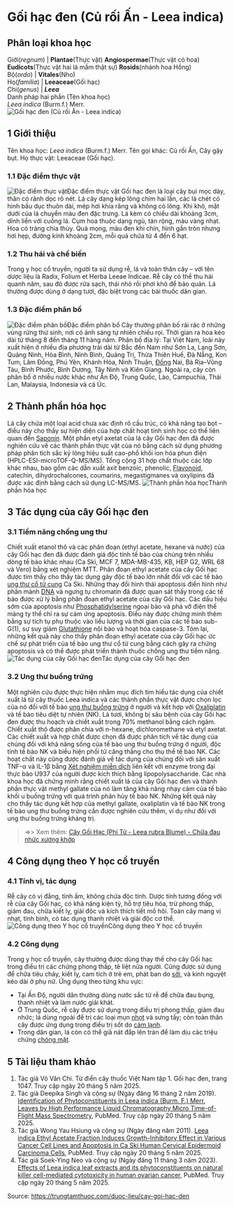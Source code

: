 # Gối hạc đen (Củ rối Ấn - Leea indica)

Phân loại khoa học  
---  
Giới(_regnum_) |  **Plantae**(Thực vật) **Angiospermae**(Thực vật có hoa) **Eudicots**(Thực vật hai lá mầm thật sự) **Rosids**(nhánh hoa Hồng)  
Bộ(_ordo_) | **Vitales**(Nho)  
Họ(_familia_) | **Leeaceae**(Gối hạc)  
Chi(_genus_) | **_Leea_**  
Danh pháp hai phần (Tên khoa học)  
_Leea indica_ (Burm.f.) Merr.  
![Gối hạc đen \(Củ rối Ấn - Leea indica\)](https://trungtamthuoc.com/images/others/goi-hac-den-2841.jpg)
##  1 Giới thiệu
Tên khoa học: _Leea indica_ (Burm.f.) Merr.
Tên gọi khác: Củ rối Ấn, Cây gậy bụt.
Họ thực vật: Leeaceae (Gối hạc).
### 1.1 Đặc điểm thực vật
![Đặc điểm thực vật](https://trungtamthuoc.com/images/item/goi-hac-den-0.jpg)Đặc điểm thực vật
Gối hạc đen là loại cây bụi mọc dày, thân có rãnh dọc rõ nét. Lá cây dạng kép lông chim hai lần, các lá chét có hình bầu dục thuôn dài, mép hơi khía răng và không có lông. Khi khô, mặt dưới của lá chuyển màu đen đặc trưng. Lá kèm có chiều dài khoảng 3cm, dính liền với cuống lá.
Cụm hoa thuộc dạng ngù, tán rộng, màu vàng nhạt. Hoa có tràng chia thùy. Quả mọng, màu đen khi chín, hình gần tròn nhưng hơi hẹp, đường kính khoảng 2cm, mỗi quả chứa từ 4 đến 6 hạt.
### 1.2 Thu hái và chế biến
Trong y học cổ truyền, người ta sử dụng rễ, lá và toàn thân cây – với tên dược liệu là Radix, Folium et Herba Leeae Indicae.
Rễ cây có thể thu hái quanh năm, sau đó được rửa sạch, thái nhỏ rồi phơi khô để bảo quản. Lá thường được dùng ở dạng tươi, đặc biệt trong các bài thuốc dân gian.
### 1.3 Đặc điểm phân bố
![Đặc điểm phân bố](https://trungtamthuoc.com/images/item/goi-hac-den-1.jpg)Đặc điểm phân bố
Cây thường phân bố rải rác ở những vùng rừng thứ sinh, nơi có ánh sáng tự nhiên chiếu rọi. Thời gian ra hoa kéo dài từ tháng 8 đến tháng 11 hàng năm.
Phân bố địa lý: Tại Việt Nam, loài này xuất hiện ở nhiều địa phương trải dài từ Bắc đến Nam như Sơn La, Lạng Sơn, Quảng Ninh, Hòa Bình, Ninh Bình, Quảng Trị, Thừa Thiên Huế, Đà Nẵng, Kon Tum, Lâm Đồng, Phú Yên, Khánh Hòa, Ninh Thuận, [Đồng](https://trungtamthuoc.com/hoat-chat/dong "Đồng") Nai, Bà Rịa–Vũng Tàu, Bình Phước, Bình Dương, Tây Ninh và Kiên Giang.
Ngoài ra, cây còn phân bố ở nhiều nước khác như Ấn Độ, Trung Quốc, Lào, Campuchia, Thái Lan, Malaysia, Indonesia và cả Úc.
##  2 Thành phần hóa học
Lá cây chứa một loại acid chưa xác định rõ cấu trúc, có khả năng tạo bọt – điều này cho thấy sự hiện diện của hợp chất hoạt tính sinh học có thể liên quan đến [Saponin](https://trungtamthuoc.com/hoat-chat/saponin "Saponin").
Một phần etyl axetat của lá cây Gối hạc đen đã được nghiên cứu về các thành phần thực vật của nó bằng cách sử dụng phương pháp phân tích sắc ký lỏng hiệu suất cao-phổ khối ion hóa phun điện (HPLC-ESI-microTOF-Q-MS/MS). Tổng cộng 31 hợp chất thuộc các lớp khác nhau, bao gồm các dẫn xuất axit benzoic, phenolic, [Flavonoid](https://trungtamthuoc.com/hoat-chat/flavonoid "Flavonoid"), catechin, dihydrochalcones, coumarins, megastigmanes và oxylipins đã được xác định bằng cách sử dụng LC-MS/MS.
![Thành phần hóa học](https://trungtamthuoc.com/images/item/goi-hac-den-2.jpg)Thành phần hóa học
##  3 Tác dụng của cây Gối hạc đen
### 3.1 Tiềm năng chống ung thư
Chiết xuất etanol thô và các phân đoạn (ethyl acetate, hexane và nước) của cây Gối hạc đen đã được đánh giá độc tính tế bào của chúng trên nhiều dòng tế bào khác nhau (Ca Ski, MCF 7, MDA-MB-435, KB, HEP G2, WRL 68 và Vero) bằng xét nghiệm MTT. Phân đoạn ethyl acetate của cây Gối hạc được tìm thấy cho thấy tác dụng gây độc tế bào lớn nhất đối với các tế bào [ung thư cổ tử cung](https://trungtamthuoc.com/bai-viet/ung-thu-co-tu-cung "ung thư cổ tử cung") Ca Ski. Những thay đổi hình thái apoptosis điển hình như phân mảnh [DNA](https://trungtamthuoc.com/hoat-chat/dna "DNA") và ngưng tụ chromatin đã được quan sát thấy trong các tế bào được xử lý bằng phân đoạn ethyl acetate của cây Gối hạc. Các dấu hiệu sớm của apoptosis như [Phosphatidylserine](https://trungtamthuoc.com/hoat-chat/phosphatidylserine "Phosphatidylserine") ngoại bào và phá vỡ điện thế màng ty thể chỉ ra sự cảm ứng apoptosis. Điều này được chứng minh thêm bằng sự tích tụ phụ thuộc vào liều lượng và thời gian của các tế bào sub-G(1), sự suy giảm [Glutathione](https://trungtamthuoc.com/hoat-chat/glutathione "Glutathione") nội bào và hoạt hóa caspase-3. Tóm lại, những kết quả này cho thấy phân đoạn ethyl acetate của cây Gối hạc ức chế sự phát triển của tế bào ung thư cổ tử cung bằng cách gây ra chứng apoptosis và có thể được phát triển thành thuốc chống ung thư tiềm năng.
![Tác dụng của cây Gối hạc đen](https://trungtamthuoc.com/images/item/goi-hac-den-3.jpg)Tác dụng của cây Gối hạc đen
### 3.2 Ung thư buồng trứng
Một nghiên cứu được thực hiện nhằm mục đích tìm hiểu tác dụng của chiết xuất lá từ cây thuốc Leea indica và các thành phần thực vật được chọn lọc của nó đối với tế bào [ung thư buồng trứng](https://trungtamthuoc.com/bai-viet/ung-thu-buong-trung "ung thư buồng trứng") ở người và kết hợp với [Oxaliplatin](https://trungtamthuoc.com/hoat-chat/oxaliplatin "Oxaliplatin") và tế bào tiêu diệt tự nhiên (NK).
Lá tươi, không bị sâu bệnh của cây Gối hạc đen được thu hoạch và chiết xuất trong 70% methanol bằng cách ngâm. Chiết xuất thô được phân chia với n-hexane, dichloromethane và etyl axetat. Các chiết xuất và hợp chất được chọn đã được phân tích về tác dụng của chúng đối với khả năng sống của tế bào ung thư buồng trứng ở người, độc tính tế bào NK và biểu hiện phối tử căng thẳng cho thụ thể tế bào NK. Các hoạt chất này cũng được đánh giá về tác dụng của chúng đối với sản xuất TNF-α và IL-1β bằng [Xét nghiệm miễn dịch](https://trungtamthuoc.com/bai-viet/phuong-phap-xet-nghiem-mien-dich-la-gi-co-nhung-loai-xet-nghiem-mien-dich-nao "Xét nghiệm miễn dịch") liên kết với enzyme trong đại thực bào U937 của người được kích thích bằng lipopolysaccharide. Các nhà khoa học đã chứng minh rằng chiết xuất lá của cây Gối hạc đen và thành phần thực vật methyl gallate của nó làm tăng khả năng nhạy cảm của tế bào khối u buồng trứng với quá trình phân hủy tế bào NK. Những kết quả này cho thấy tác dụng kết hợp của methyl gallate, oxaliplatin và tế bào NK trong tế bào ung thư buồng trứng cần được nghiên cứu thêm, ví dụ như đối với ung thư buồng trứng kháng trị.
> =>> Xem thêm: [Cây Gối Hạc (Phỉ Tử - Leea rubra Blume) - Chữa đau nhức xương khớp](https://trungtamthuoc.com/duoc-lieu/goi-hac)
##  4 Công dụng theo Y học cổ truyền
### 4.1 Tính vị, tác dụng
Rễ cây có vị đắng, tính ấm, không chứa độc tính. Dược tính tương đồng với rễ của cây Gối hạc, có khả năng kiện tỳ, hỗ trợ tiêu hóa, trừ phong thấp, giảm đau, chữa kiết lỵ, giải độc và kích thích tiết mồ hôi.
Toàn cây mang vị nhạt, tính bình, có tác dụng thanh nhiệt và giải độc cơ thể.
![Công dụng theo Y học cổ truyền](https://trungtamthuoc.com/images/item/goi-hac-den-4.jpg)Công dụng theo Y học cổ truyền
### 4.2 Công dụng
Trong y học cổ truyền, cây thường được dùng thay thế cho cây Gối hạc trong điều trị các chứng phong thấp, tê liệt nửa người.
Cũng được sử dụng để chữa tiêu chảy, kiết lỵ, cam tích ở trẻ em, phát ban do [sởi](https://trungtamthuoc.com/bai-viet/benh-soi "sởi"), và kinh nguyệt kéo dài ở phụ nữ.
Ứng dụng theo từng khu vực:
  * Tại Ấn Độ, người dân thường dùng nước sắc từ rễ để chữa đau bụng, thanh nhiệt và làm nước giải khát.
  * Ở Trung Quốc, rễ cây được sử dụng trong điều trị phong thấp, giảm đau nhức; lá dùng ngoài để trị các loại mụn [nhọt](https://trungtamthuoc.com/bai-viet/nhot "nhọt") và sưng tấy; còn toàn thân cây được ứng dụng trong điều trị sốt do [cảm lạnh](https://trungtamthuoc.com/bai-viet/cam-lanh-nguyen-nhan-trieu-chung-va-cac-bai-thuoc-dan-gian-chua-tri "cảm lạnh").
  * Trong dân gian, lá còn có thể giã nát đắp lên trán để làm dịu các triệu chứng [chóng mặt](https://trungtamthuoc.com/bai-viet/chong-mat "chóng mặt").


##  5 Tài liệu tham khảo
  1. Tác giả Võ Văn Chi. Từ điển cây thuốc Việt Nam tập 1. Gối hạc đen, trang 1047. Truy cập ngày 20 tháng 5 năm 2025.
  2. Tác giả Deepika Singh và cộng sự (Ngày đăng 16 tháng 2 năm 2019). [Identification of Phytoconstituents in Leea indica (Burm. F.) Merr. Leaves by High Performance Liquid Chromatography Micro Time-of-Flight Mass Spectrometry](https://pmc.ncbi.nlm.nih.gov/articles/PMC6412998/), PubMed. Truy cập ngày 20 tháng 5 năm 2025.
  3. Tác giả Wong Yau Hsiung và cộng sự (Ngày đăng năm 2011). [Leea indica Ethyl Acetate Fraction Induces Growth-Inhibitory Effect in Various Cancer Cell Lines and Apoptosis in Ca Ski Human Cervical Epidermoid Carcinoma Cells](https://pubmed.ncbi.nlm.nih.gov/21423690/), PubMed. Truy cập ngày 20 tháng 5 năm 2025.
  4. Tác giả Soek-Ying Neo và cộng sự (Ngày đăng 11 tháng 3 năm 2023). [Effects of Leea indica leaf extracts and its phytoconstituents on natural killer cell-mediated cytotoxicity in human ovarian cancer](https://pubmed.ncbi.nlm.nih.gov/36899361/), PubMed. Truy cập ngày 20 tháng 5 năm 2025.




Source: https://trungtamthuoc.com/duoc-lieu/cay-goi-hac-den